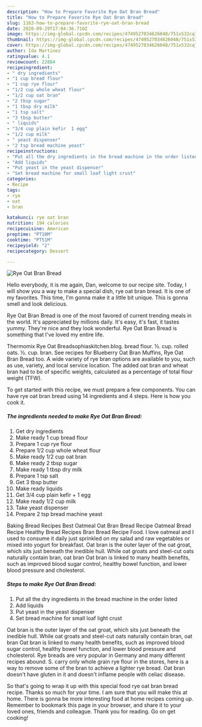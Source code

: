 ```yaml
---
description: "How to Prepare Favorite Rye Oat Bran Bread"
title: "How to Prepare Favorite Rye Oat Bran Bread"
slug: 1163-how-to-prepare-favorite-rye-oat-bran-bread
date: 2020-09-29T17:04:36.710Z
image: https://img-global.cpcdn.com/recipes/4749527034626048/751x532cq70/rye-oat-bran-bread-recipe-main-photo.jpg
thumbnail: https://img-global.cpcdn.com/recipes/4749527034626048/751x532cq70/rye-oat-bran-bread-recipe-main-photo.jpg
cover: https://img-global.cpcdn.com/recipes/4749527034626048/751x532cq70/rye-oat-bran-bread-recipe-main-photo.jpg
author: Ida Martinez
ratingvalue: 4.1
reviewcount: 22884
recipeingredient:
- " dry ingredients"
- "1 cup bread flour"
- "1 cup rye flour"
- "1/2 cup whole wheat flour"
- "1/2 cup oat bran"
- "2 tbsp sugar"
- "1 tbsp dry milk"
- "1 tsp salt"
- "3 tbsp butter"
- " liquids"
- "3/4 cup plain kefir  1 egg"
- "1/2 cup milk"
- " yeast dispenser"
- "2 tsp bread machine yeast"
recipeinstructions:
- "Put all the dry ingredients in the bread machine in the order listed"
- "Add liquids"
- "Put yeast in the yeast dispenser"
- "Set bread machine for small loaf light crust"
categories:
- Recipe
tags:
- rye
- oat
- bran

katakunci: rye oat bran 
nutrition: 194 calories
recipecuisine: American
preptime: "PT10M"
cooktime: "PT51M"
recipeyield: "2"
recipecategory: Dessert

---
```



![Rye Oat Bran Bread](https://img-global.cpcdn.com/recipes/4749527034626048/751x532cq70/rye-oat-bran-bread-recipe-main-photo.jpg)

Hello everybody, it is me again, Dan, welcome to our recipe site. Today, I will show you a way to make a special dish, rye oat bran bread. It is one of my favorites. This time, I'm gonna make it a little bit unique. This is gonna smell and look delicious.

Rye Oat Bran Bread is one of the most favored of current trending meals in the world. It's appreciated by millions daily. It's easy, it's fast, it tastes yummy. They're nice and they look wonderful. Rye Oat Bran Bread is something that I've loved my entire life.

Thermomix Rye Oat Breadsophiaskitchen.blog. bread flour. ½. cup. rolled oats. ½. cup. bran. See recipes for Blueberry Oat Bran Muffins, Rye Oat Bran Bread too. A wide variety of rye bran options are available to you, such as use, variety, and local service location. The added oat bran and wheat bran had to be of specific weights, calculated as a percentage of total flour weight (TFW).


To get started with this recipe, we must prepare a few components. You can have rye oat bran bread using 14 ingredients and 4 steps. Here is how you cook it.

<!--inarticleads1-->

##### The ingredients needed to make Rye Oat Bran Bread:

1. Get  dry ingredients
1. Make ready 1 cup bread flour
1. Prepare 1 cup rye flour
1. Prepare 1/2 cup whole wheat flour
1. Make ready 1/2 cup oat bran
1. Make ready 2 tbsp sugar
1. Make ready 1 tbsp dry milk
1. Prepare 1 tsp salt
1. Get 3 tbsp butter
1. Make ready  liquids
1. Get 3/4 cup plain kefir + 1 egg
1. Make ready 1/2 cup milk
1. Take  yeast dispenser
1. Prepare 2 tsp bread machine yeast


Baking Bread Recipes Best Oatmeal Oat Bran Bread Recipe Oatmeal Bread Recipe Healthy Bread Recipes Bran Bread Recipe Food. I love oatmeal and I used to consume it daily just sprinkled on my salad and raw vegetables or mixed into yogurt for breakfast. Oat bran is the outer layer of the oat groat, which sits just beneath the inedible hull. While oat groats and steel-cut oats naturally contain bran, oat bran Oat bran is linked to many health benefits, such as improved blood sugar control, healthy bowel function, and lower blood pressure and cholesterol. 

<!--inarticleads2-->

##### Steps to make Rye Oat Bran Bread:

1. Put all the dry ingredients in the bread machine in the order listed
1. Add liquids
1. Put yeast in the yeast dispenser
1. Set bread machine for small loaf light crust


Oat bran is the outer layer of the oat groat, which sits just beneath the inedible hull. While oat groats and steel-cut oats naturally contain bran, oat bran Oat bran is linked to many health benefits, such as improved blood sugar control, healthy bowel function, and lower blood pressure and cholesterol. Rye breads are very popular in Germany and many different recipes abound. S. carry only whole grain rye flour in the stores, here is a way to remove some of the bran to achieve a lighter rye bread. Oat bran doesn&#39;t have gluten in it and doesn&#39;t inflame people with celiac disease. 

So that's going to wrap it up with this special food rye oat bran bread recipe. Thanks so much for your time. I am sure that you will make this at home. There is gonna be more interesting food at home recipes coming up. Remember to bookmark this page in your browser, and share it to your loved ones, friends and colleague. Thank you for reading. Go on get cooking!
